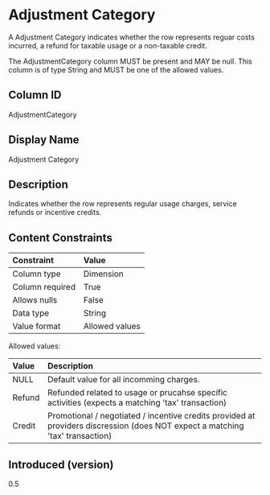 # Adjustment Category

A Adjustment Category indicates whether the row represents reguar costs incurred, a refund for taxable usage or a non-taxable credit.

The AdjustmentCategory column MUST be present and MAY be null. This column is of type String and MUST be one of the allowed values.

## Column ID

AdjustmentCategory

## Display Name

Adjustment Category

## Description

Indicates whether the row represents regular usage charges, service refunds or incentive credits.

## Content Constraints

| Constraint      | Value          |
| :-------------- | :------------- |
| Column type     | Dimension      |
| Column required | True           |
| Allows nulls    | False          |
| Data type       | String         |
| Value format    | Allowed values |

Allowed values:

| Value      | Description                          |
| :--------- | :------------------------------------|
| NULL       | Default value for all incomming charges.             |
| Refund     | Refunded related to usage or prucahse specific activities (expects a matching 'tax' transaction) |
| Credit     | Promotional / negotiated / incentive credits provided at providers discression (does NOT expect a matching 'tax' transaction)       |

## Introduced (version)

0.5